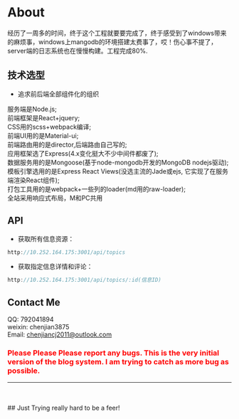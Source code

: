 # About

经历了一周多的时间，终于这个工程就要要完成了，终于感受到了windows带来的麻烦事，windows上mangodb的环境搭建太费事了，哎！伤心事不提了，server端的日志系统也在慢慢构建。工程完成80%.

## 技术选型

* 追求前后端全部组件化的组织

服务端是Node.js;<br />
前端框架是React+jquery;<br />
CSS用的scss+webpack编译;<br />
前端UI用的是Material-ui;<br />
前端路由用的是director,后端路由自己写的;<br />
应用框架选了Express(4.x变化挺大不少中间件都废了);<br />
数据服务用的是Mongoose(基于node-mongodb开发的MongoDB nodejs驱动);<br />
模板引擎选用的是Express React Views(没选主流的Jade或ejs, 它实现了在服务端渲染React组件);<br />
打包工具用的是webpack+一些列的loader(md用的raw-loader);<br />
全站采用响应式布局，M和PC共用

## API

* 获取所有信息资源：

```javascript
http://10.252.164.175:3001/api/topics
```

* 获取指定信息详情和评论：

```javascript
http://10.252.164.175:3001/api/topics/:id(信息ID)
```

## Contact Me
QQ: 792041894<br/>
weixin: chenjian3875<br/>
Email: chenjiancj2011@outlook.com<br/>

<h3 style="color:red">Please Please Please report any bugs. This is the very initial version of the blog system. I am trying to catch as more bug as possible.</h3>

<hr/><br/><br/>
## Just Trying really hard to be a feer!


